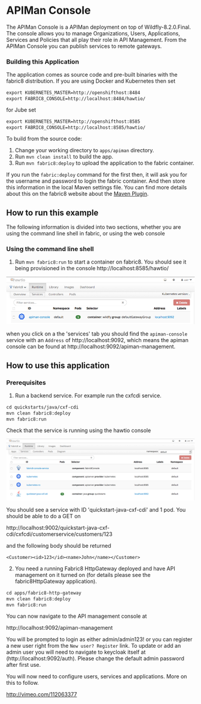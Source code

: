 # APIMan Console

The APIMan Console is a APIMan deployment on top of Wildfly-8.2.0.Final. The console
allows you to manage Organizations, Users, Applications, Services and Policies that
all play their role in API Management. From the APIMan Console you can publish services
to remote gateways.


### Building this Application

The application comes as source code and pre-built binaries with the fabric8 distribution. If
you are using Docker and Kubernetes then set
```
export KUBERNETES_MASTER=http://openshifthost:8484
export FABRIC8_CONSOLE=http://localhost:8484/hawtio/
```
for Jube set
```
export KUBERNETES_MASTER=http://openshifthost:8585
export FABRIC8_CONSOLE=http://localhost:8585/hawtio/
```
To build from the source code:

1. Change your working directory to `apps/apiman` directory.
1. Run `mvn clean install` to build the app.
1. Run `mvn fabric8:deploy` to upload the application to the fabric container.

If you run the `fabric:deploy` command for the first then, it will ask you for the username and password to login the fabric container. And then store this information in the local Maven settings file. You can find more details about this on the fabric8 website about the [Maven Plugin](http://fabric8.io/gitbook/mavenPlugin.html).


## How to run this example

The following information is divided into two sections, whether you are using the command line shell in fabric, or using the web console

### Using the command line shell

1. Run `mvn fabric8:run` to start a container on fabric8. You should see it being provisioned in the console
http://localhost:8585/hawtio/

![apiman-on-hawtio](images/apiman-on-hawtio.png "APIMan on Hawtio")

when you click on a the 'services' tab you should find the `apiman-console` service with an `Address` of 
http://localhost:9092, which means the apiman console can be found at http://localhost:9092/apiman-management.


## How to use this application

### Prerequisites

1. Run a backend service. For example run the cxfcdi service.
```
cd quickstarts/java/cxf-cdi
mvn clean fabric8:deploy
mvn fabric8:run
```
Check that the service is running using the hawtio console

![cxfcdi-on-hawtio](images/cxfcdi.png "CXFCDI on Hawtio")

You should see a service with ID 'quickstart-java-cxf-cdi' and 1 pod. You should be able to do a GET on

http://localhost:9002/quickstart-java-cxf-cdi/cxfcdi/customerservice/customers/123

and the following body should be returned
```
<Customer><id>123</id><name>John</name></Customer>
```

2. You need a running Fabric8 HttpGateway deployed and have API management on it turned on (for details
please see the fabric8HttpGateway application). 

```
cd apps/fabric8-http-gateway
mvn clean fabric8:deploy 
mvn fabric8:run
```




You can now navigate to the API management console at

http://localhost:9092/apiman-management

You will be prompted to login as either admin/admin123! or you can register a new user right from the `New user? Register` link. To update or add an admin user you will need to navigate to keycloak itself at (http://localhost:9092/auth). Please change the default admin password after first use.

You will now need to configure users, services and applications. More on this to follow.

http://vimeo.com/112063377



